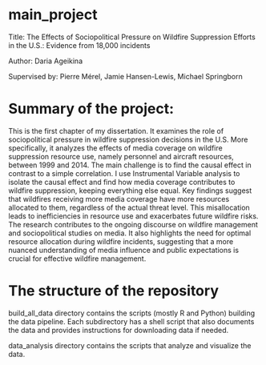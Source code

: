# main_project

Title: The Effects of Sociopolitical Pressure on Wildfire Suppression Efforts in the U.S.: Evidence from 18,000 incidents

Author: Daria Ageikina

Supervised by: Pierre Mérel, Jamie Hansen-Lewis, Michael Springborn

# Summary of the project:
This is the first chapter of my dissertation. It examines the role of sociopolitical pressure in wildfire suppression decisions in the U.S. More specifically, it analyzes the effects of media coverage on wildfire suppression resource use, namely personnel and aircraft resources, between 1999 and 2014. The main challenge is to find the causal effect in contrast to a simple correlation. I use Instrumental Variable analysis to isolate the causal effect and find how media coverage contributes to wildfire suppression, keeping everything else equal. Key findings suggest that wildfires receiving more media coverage have more resources allocated to them, regardless of the actual threat level. This misallocation leads to inefficiencies in resource use and exacerbates future wildfire risks. The research contributes to the ongoing discourse on wildfire management and sociopolitical studies on media. It also highlights the need for optimal resource allocation during wildfire incidents, suggesting that a more nuanced understanding of media influence and public expectations is crucial for effective wildfire management.

# The structure of the repository
build_all_data directory contains the scripts (mostly R and Python) building the data pipeline. Each subdirectory has a shell script that also documents the data and provides instructions for downloading data if needed.

data_analysis directory contains the scripts that analyze and visualize the data.
